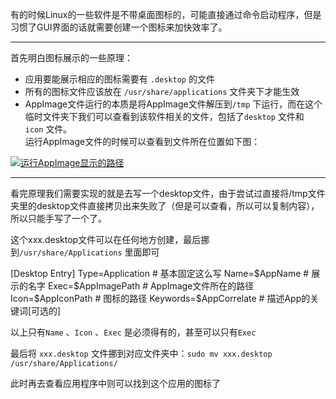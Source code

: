 有的时候Linux的一些软件是不带桌面图标的，可能直接通过命令启动程序，但是习惯了GUI界面的话就需要创建一个图标来加快效率了。

---

首先明白图标展示的一些原理：

- 应用要能展示相应的图标需要有 `.desktop` 的文件
- 所有的图标文件应该放在 `/usr/share/applications` 文件夹下才能生效
- AppImage文件运行的本质是将AppImage文件解压到`/tmp` 下运行，而在这个临时文件夹下我们可以查看到该软件相关的文件，包括了`desktop` 文件和`icon` 文件。  
    运行AppImage文件的时候可以查看到文件所在位置如下图：

[![运行AppImage显示的路径](https://img2023.cnblogs.com/blog/2035938/202212/2035938-20221218161016995-1727728935.png)](https://img2023.cnblogs.com/blog/2035938/202212/2035938-20221218161016995-1727728935.png)


---

看完原理我们需要实现的就是去写一个desktop文件，由于尝试过直接将/tmp文件夹里的desktop文件直接拷贝出来失败了（但是可以查看，所以可以复制内容），所以只能手写了一个了。

这个xxx.desktop文件可以在任何地方创建，最后挪到`/usr/share/Applications` 里面即可

[Desktop Entry]
Type=Application       # 基本固定这么写
Name=$AppName          # 展示的名字
Exec=$AppImagePath     # AppImage文件所在的路径
Icon=$AppIconPath      # 图标的路径
Keywords=$AppCorrelate # 描述App的关键词[可选的]

以上只有`Name` 、`Icon` 、`Exec` 是必须得有的，甚至可以只有`Exec`

最后将 `xxx.desktop` 文件挪到对应文件夹中：`sudo mv xxx.desktop /usr/share/Applications/`

此时再去查看应用程序中则可以找到这个应用的图标了
